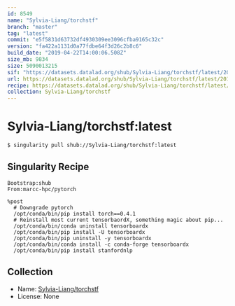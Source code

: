 ```yaml
---
id: 8549
name: "Sylvia-Liang/torchstf"
branch: "master"
tag: "latest"
commit: "e5f5831d63732df4930309ee3096cfba9165c32c"
version: "fa422a1131d0a77fdbe64f3d26c2b8c6"
build_date: "2019-04-22T14:00:06.508Z"
size_mb: 9834
size: 5090013215
sif: "https://datasets.datalad.org/shub/Sylvia-Liang/torchstf/latest/2019-04-22-e5f5831d-fa422a11/fa422a1131d0a77fdbe64f3d26c2b8c6.simg"
url: https://datasets.datalad.org/shub/Sylvia-Liang/torchstf/latest/2019-04-22-e5f5831d-fa422a11/
recipe: https://datasets.datalad.org/shub/Sylvia-Liang/torchstf/latest/2019-04-22-e5f5831d-fa422a11/Singularity
collection: Sylvia-Liang/torchstf
---
```


# Sylvia-Liang/torchstf:latest

```bash
$ singularity pull shub://Sylvia-Liang/torchstf:latest
```

## Singularity Recipe

```singularity
Bootstrap:shub
From:marcc-hpc/pytorch

%post
  # Downgrade pytorch
  /opt/conda/bin/pip install torch==0.4.1
  # Reinstall most current tensorbaordX, something magic about pip...
  /opt/conda/bin/conda uninstall tensorboardx
  /opt/conda/bin/pip install -U tensorboardx
  /opt/conda/bin/pip uninstall -y tensorboardx
  /opt/conda/bin/conda install -c conda-forge tensorboardx
  /opt/conda/bin/pip install stanfordnlp
```

## Collection

 - Name: [Sylvia-Liang/torchstf](https://github.com/Sylvia-Liang/torchstf)
 - License: None

